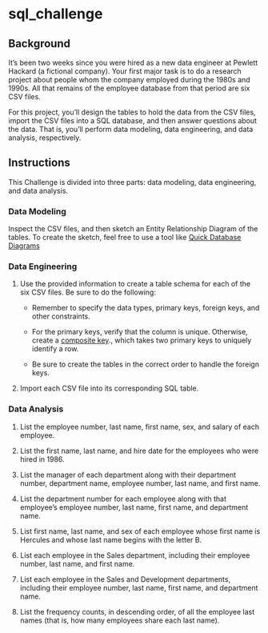 # sql_challenge
## Background
It’s been two weeks since you were hired as a new data engineer at Pewlett Hackard (a fictional company). Your first major task is to do a research project about people whom the company employed during the 1980s and 1990s. All that remains of the employee database from that period are six CSV files.

For this project, you’ll design the tables to hold the data from the CSV files, import the CSV files into a SQL database, and then answer questions about the data. That is, you’ll perform data modeling, data engineering, and data analysis, respectively.

## Instructions
This Challenge is divided into three parts: data modeling, data engineering, and data analysis.

### Data Modeling 
Inspect the CSV files, and then sketch an Entity Relationship Diagram of the tables. To create the sketch, feel free to use a tool like [Quick Database Diagrams](https://app.quickdatabasediagrams.com/#/)

### Data Engineering
 1. Use the provided information to create a table schema for each of the six CSV files. Be sure to do the following:

    * Remember to specify the data types, primary keys, foreign keys, and other constraints.

    * For the primary keys, verify that the column is unique. Otherwise, create a [composite key](https://en.wikipedia.org/wiki/Composite_key)., which takes two           primary keys to uniquely identify a row.

    * Be sure to create the tables in the correct order to handle the foreign keys.
  
 2. Import each CSV file into its corresponding SQL table.
 
### Data Analysis
 1. List the employee number, last name, first name, sex, and salary of each employee.

 2. List the first name, last name, and hire date for the employees who were hired in 1986.

 3. List the manager of each department along with their department number, department name, employee number, last name, and first name.

 4. List the department number for each employee along with that employee’s employee number, last name, first name, and department name.

 5. List first name, last name, and sex of each employee whose first name is Hercules and whose last name begins with the letter B.

 6. List each employee in the Sales department, including their employee number, last name, and first name.

 7. List each employee in the Sales and Development departments, including their employee number, last name, first name, and department name.

 8. List the frequency counts, in descending order, of all the employee last names (that is, how many employees share each last name).